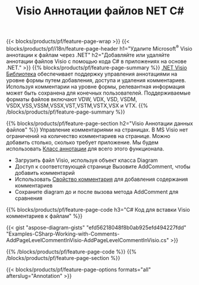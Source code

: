 ﻿---
title: Visio Аннотации файлов NET C#
url: /ru/net/annotation/
description: Добавьте или удалите аннотацию данных Visio всего несколькими строками кода C#.
---
{{< blocks/products/pf/feature-page-wrap >}}
{{< blocks/products/pf/i18n/feature-page-header h1="Удалите Microsoft<sup>&reg;</sup> Visio аннотации к файлам через .NET" h2="Добавляйте или удаляйте аннотации файлов Visio с помощью кода C# в приложениях на основе .NET." >}}
{{% blocks/products/pf/feature-page-summary %}}
[.NET Visio Библиотека](/diagram/net/) обеспечивает поддержку управления аннотациями на уровне формы путем добавления, доступа и удаления комментариев. Используя комментарии на уровне формы, релевантная информация может быть сохранена для конечных пользователей. Поддерживаемые форматы файлов включают VDW, VDX, VSD, VSDM, VSDX,VSS,VSSM,VSSX,VST,VSTM,VSTX,VSX и VTX.
{{% /blocks/products/pf/feature-page-summary %}}

{{% blocks/products/pf/feature-page-section h2="Visio Аннотации данных файлов" %}}
Управление комментариями на страницах. В MS Visio нет ограничений на количество комментариев на странице. Можно добавить столько, сколько требует приложение. Мы будем использовать [Класс аннотации](https://apireference.aspose.com/diagram/net/aspose.diagram/annotation) для всего этого функционала.

+ Загрузить файл Visio, используя объект класса Diagram
+ Доступ к соответствующей странице 
Вызовите AddComment, чтобы добавить комментарий
+ Использовать [Свойство комментария](https://apireference.aspose.com/diagram/net/aspose.diagram/annotation/properties/comment) для добавления содержания комментариев 
+ Сохраните diagram до и после вызова метода AddComment для сравнения

{{% blocks/products/pf/feature-page-code h3="C# Код для вставки Visio комментариев к файлам" %}}

{{< gist "aspose-diagram-gists" "efd56218048f8b0ab925efd494227fdd" "Examples-CSharp-Working-with-Comments-AddPageLevelCommentInVisio-AddPageLevelCommentInVisio.cs" >}}

{{% /blocks/products/pf/feature-page-code %}}
{{% /blocks/products/pf/feature-page-section %}}

{{< blocks/products/pf/feature-page-options formats="all" afterslug="Annotation" >}}